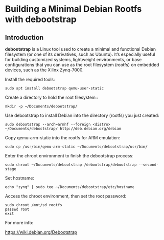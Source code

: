 # Building a Minimal Debian Rootfs with debootstrap

## Introduction

**debootstrap** is a Linux tool used to create a minimal and functional Debian filesystem (or one of its derivatives, such as Ubuntu). It’s especially useful for building customized systems, lightweight environments, or base configurations that you can use as the root filesystem (rootfs) on embedded devices, such as the Xilinx Zynq-7000.

Install the required tools:
```plaintext
sudo apt install debootstrap qemu-user-static
```
Create a directory to hold the root filesystem::
```plaintext
mkdir -p ~/Documents/debootstrap/
```
Use debootstrap to install Debian into the directory (rootfs) you just created:
```plaintext
sudo debootstrap --arch=armhf --foreign <distro> ~/Documents/debootstrap/ http://deb.debian.org/debian
```
Copy qemu-arm-static into the rootfs for ARM emulation:
```plaintext
sudo cp /usr/bin/qemu-arm-static ~/Documents/debootstrap/usr/bin/
```
Enter the chroot environment to finish the debootstrap process:
```plaintext
sudo chroot ~/Documents/debootstrap /debootstrap/debootstrap --second-stage
```
Set hostname:
```plaintext
echo "zynq" | sudo tee ~/Documents/debootstrap/etc/hostname
```
Access the chroot environment, then set the root password:
```plaintext
sudo chroot /mnt/sd_rootfs
passwd root
exit
```

For more info:

https://wiki.debian.org/Debootstrap
